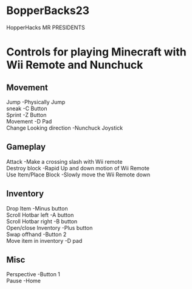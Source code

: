 # BopperBacks23
HopperHacks MR PRESIDENTS 



# Controls for playing Minecraft with Wii Remote and Nunchuck

## Movement  
Jump -Physically Jump   
sneak -C Button  
Sprint  -Z Button  
Movement -D Pad  
Change Looking direction -Nunchuck Joystick  

## Gameplay  
Attack -Make a crossing slash with Wii remote  
Destroy block -Rapid Up and down motion of Wii Remote  
Use Item/Place Block -Slowly move the Wii Remote down  

## Inventory  
Drop Item -Minus button  
Scroll Hotbar left -A button  
Scroll Hotbar right -B button  
Open/close Inventory -Plus button  
Swap offhand -Button 2  
Move item in inventory -D pad  

## Misc  
Perspective  -Button 1  
Pause  -Home  
